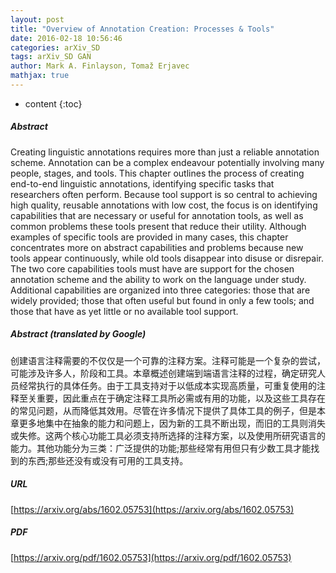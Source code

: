 ```yaml
---
layout: post
title: "Overview of Annotation Creation: Processes & Tools"
date: 2016-02-18 10:56:46
categories: arXiv_SD
tags: arXiv_SD GAN
author: Mark A. Finlayson, Tomaž Erjavec
mathjax: true
---
```


* content
{:toc}

##### Abstract
Creating linguistic annotations requires more than just a reliable annotation scheme. Annotation can be a complex endeavour potentially involving many people, stages, and tools. This chapter outlines the process of creating end-to-end linguistic annotations, identifying specific tasks that researchers often perform. Because tool support is so central to achieving high quality, reusable annotations with low cost, the focus is on identifying capabilities that are necessary or useful for annotation tools, as well as common problems these tools present that reduce their utility. Although examples of specific tools are provided in many cases, this chapter concentrates more on abstract capabilities and problems because new tools appear continuously, while old tools disappear into disuse or disrepair. The two core capabilities tools must have are support for the chosen annotation scheme and the ability to work on the language under study. Additional capabilities are organized into three categories: those that are widely provided; those that often useful but found in only a few tools; and those that have as yet little or no available tool support.

##### Abstract (translated by Google)
创建语言注释需要的不仅仅是一个可靠的注释方案。注释可能是一个复杂的尝试，可能涉及许多人，阶段和工具。本章概述创建端到端语言注释的过程，确定研究人员经常执行的具体任务。由于工具支持对于以低成本实现高质量，可重复使用的注释至关重要，因此重点在于确定注释工具所必需或有用的功能，以及这些工具存在的常见问题，从而降低其效用。尽管在许多情况下提供了具体工具的例子，但是本章更多地集中在抽象的能力和问题上，因为新的工具不断出现，而旧的工具则消失或失修。这两个核心功能工具必须支持所选择的注释方案，以及使用所研究语言的能力。其他功能分为三类：广泛提供的功能;那些经常有用但只有少数工具才能找到的东西;那些还没有或没有可用的工具支持。

##### URL
[https://arxiv.org/abs/1602.05753](https://arxiv.org/abs/1602.05753)

##### PDF
[https://arxiv.org/pdf/1602.05753](https://arxiv.org/pdf/1602.05753)


